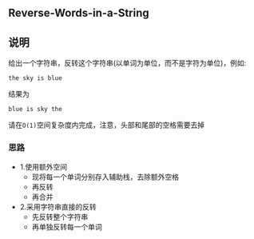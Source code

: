 ## Reverse-Words-in-a-String

## 说明
给出一个字符串，反转这个字符串(以单词为单位，而不是字符为单位)，例如:

```
the sky is blue
```
结果为

```
blue is sky the
```

请在`O(1)`空间复杂度内完成，注意，头部和尾部的空格需要去掉

### 思路

* 1.使用额外空间
	* 现将每一个单词分别存入辅助栈，去除额外空格
	* 再反转
	* 再合并
* 2.采用字符串直接的反转
	* 先反转整个字符串
	* 再单独反转每一个单词